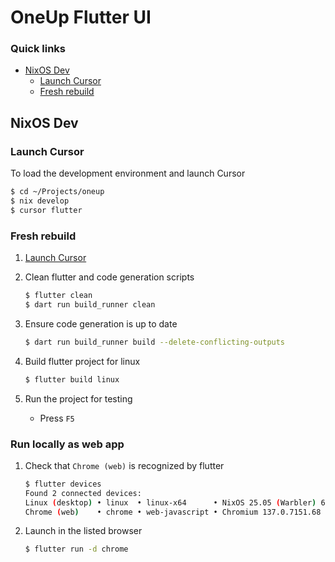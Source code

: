 # OneUp Flutter UI

### Quick links
* [NixOS Dev](#nixos-dev)
  * [Launch Cursor](#launch-cursor)
  * [Fresh rebuild](#fresh-rebuild)
 
## NixOS Dev

### Launch Cursor
To load the development environment and launch Cursor
```bash
$ cd ~/Projects/oneup
$ nix develop
$ cursor flutter
```

### Fresh rebuild
1. [Launch Cursor](#launch-cursor)

2. Clean flutter and code generation scripts
   ```bash
   $ flutter clean
   $ dart run build_runner clean
   ```
3. Ensure code generation is up to date 
   ```bash
   $ dart run build_runner build --delete-conflicting-outputs
   ```
4. Build flutter project for linux
   ```bash
   $ flutter build linux
   ```
5. Run the project for testing
   * Press `F5`

### Run locally as web app
1. Check that `Chrome (web)` is recognized by flutter
   ```bash
   $ flutter devices
   Found 2 connected devices:
   Linux (desktop) • linux  • linux-x64      • NixOS 25.05 (Warbler) 6.6.64
   Chrome (web)    • chrome • web-javascript • Chromium 137.0.7151.68
   ```
2. Launch in the listed browser
   ```bash
   $ flutter run -d chrome
   ```

